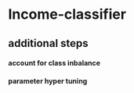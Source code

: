 # Income-classifier
## additional steps
#### account for class inbalance
#### parameter hyper tuning 
